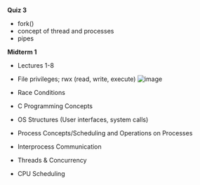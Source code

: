 **Quiz 3**
- fork()
- concept of thread and processes
- pipes

**Midterm 1**
- Lectures 1-8

- File privileges; rwx (read, write, execute)
![image](https://github.com/user-attachments/assets/ad7c495e-dde9-4bbc-841e-f42eebce9835)

- Race Conditions
- C Programming Concepts
- OS Structures (User interfaces, system calls)
- Process Concepts/Scheduling and Operations on Processes
- Interprocess Communication
- Threads & Concurrency
- CPU Scheduling
